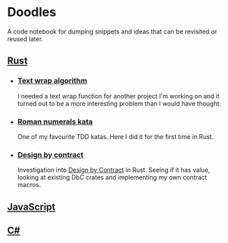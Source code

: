 # Doodles

A code notebook for dumping snippets and ideas that can be revisited or reused later.

## [Rust](/rust)

- ### [Text wrap algorithm](/rust/src/text_wrap.rs)
  I needed a text wrap function for another project I'm working on and it turned out to be a more interesting problem than I would have thought.
- ### [Roman numerals kata](/rust/src/roman_numerals.rs)
  One of my favourite TDD katas. Here I did it for the first time in Rust.
- ### [Design by contract](/rust/src/design_by_contract.rs)
  Investigation into [Design by Contract](https://en.wikipedia.org/wiki/Design_by_contract) in Rust. Seeing if it has value, looking at existing DbC crates and implementing my own contract macros.

## [JavaScript](/javascript)

## [C#](/csharp)
